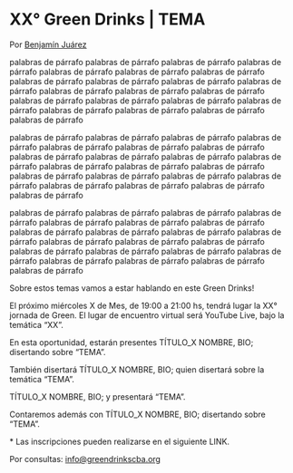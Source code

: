 # XX° Green Drinks | TEMA

Por [Benjamín Juárez](benjaminjuarezarlt@greendrinkscba.org)

palabras de párrafo palabras de párrafo palabras de párrafo palabras de párrafo palabras de párrafo palabras de párrafo palabras de párrafo palabras de párrafo palabras de párrafo palabras de párrafo palabras de párrafo palabras de párrafo palabras de párrafo palabras de párrafo palabras de párrafo palabras de párrafo palabras de párrafo palabras de párrafo palabras de párrafo palabras de párrafo palabras de párrafo palabras de párrafo 

palabras de párrafo palabras de párrafo palabras de párrafo palabras de párrafo palabras de párrafo palabras de párrafo palabras de párrafo palabras de párrafo palabras de párrafo palabras de párrafo palabras de párrafo palabras de párrafo palabras de párrafo palabras de párrafo palabras de párrafo palabras de párrafo palabras de párrafo palabras de párrafo palabras de párrafo palabras de párrafo palabras de párrafo palabras de párrafo 

palabras de párrafo palabras de párrafo palabras de párrafo palabras de párrafo palabras de párrafo palabras de párrafo palabras de párrafo palabras de párrafo palabras de párrafo palabras de párrafo palabras de párrafo palabras de párrafo palabras de párrafo palabras de párrafo palabras de párrafo palabras de párrafo palabras de párrafo palabras de párrafo palabras de párrafo palabras de párrafo palabras de párrafo palabras de párrafo 

Sobre estos temas vamos a estar hablando en este Green Drinks!

El próximo miércoles X de Mes, de 19:00 a 21:00 hs, tendrá lugar la XX° jornada de Green.
El lugar de encuentro virtual será YouTube Live, bajo la temática “XX”.

En esta oportunidad, estarán presentes
TÍTULO_X  NOMBRE, BIO; disertando sobre “TEMA”.

También disertará
TÍTULO_X  NOMBRE, BIO; 
quien disertará sobre la temática “TEMA”.

TÍTULO_X  NOMBRE, BIO; 
y presentará “TEMA”.

Contaremos además con
TÍTULO_X  NOMBRE, BIO; 
disertando sobre “TEMA”.

\* Las inscripciones pueden realizarse en el siguiente LINK.

Por consultas: [info@greendrinkscba.org](info@greendrinkscba.org)
